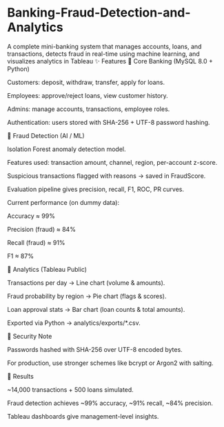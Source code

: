 # Banking-Fraud-Detection-and-Analytics
A complete mini-banking system that manages accounts, loans, and transactions, detects fraud in real-time using machine learning, and visualizes analytics in Tableau
✨ Features 🔹 Core Banking (MySQL 8.0 + Python)

Customers: deposit, withdraw, transfer, apply for loans.

Employees: approve/reject loans, view customer history.

Admins: manage accounts, transactions, employee roles.

Authentication: users stored with SHA-256 + UTF-8 password hashing.

🔹 Fraud Detection (AI / ML)

Isolation Forest anomaly detection model.

Features used: transaction amount, channel, region, per-account z-score.

Suspicious transactions flagged with reasons → saved in FraudScore.

Evaluation pipeline gives precision, recall, F1, ROC, PR curves.

Current performance (on dummy data):

Accuracy ≈ 99%

Precision (fraud) ≈ 84%

Recall (fraud) ≈ 91%

F1 ≈ 87%

🔹 Analytics (Tableau Public)

Transactions per day → Line chart (volume & amounts).

Fraud probability by region → Pie chart (flags & scores).

Loan approval stats → Bar chart (loan counts & total amounts).

Exported via Python → analytics/exports/*.csv.

🔐 Security Note

Passwords hashed with SHA-256 over UTF-8 encoded bytes.

For production, use stronger schemes like bcrypt or Argon2 with salting.

🚀 Results

~14,000 transactions + 500 loans simulated.

Fraud detection achieves ~99% accuracy, ~91% recall, ~84% precision.

Tableau dashboards give management-level insights.
